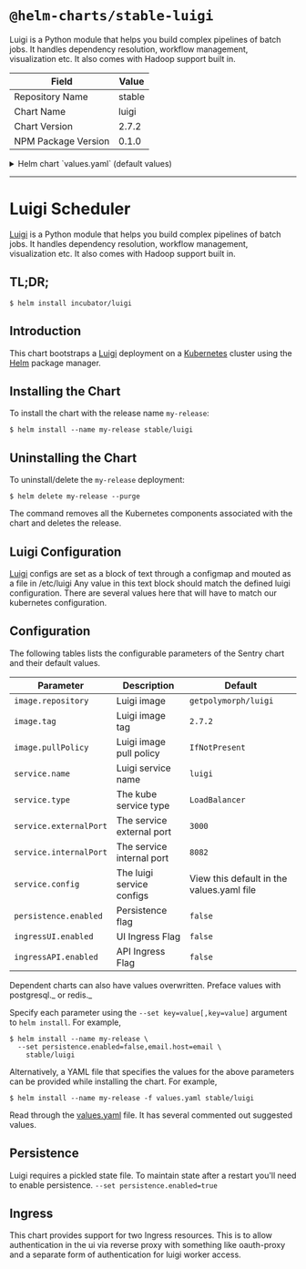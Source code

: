 # `@helm-charts/stable-luigi`

Luigi is a Python module that helps you build complex pipelines of batch jobs. It handles dependency resolution, workflow management, visualization etc. It also comes with Hadoop support built in.

| Field               | Value  |
| ------------------- | ------ |
| Repository Name     | stable |
| Chart Name          | luigi  |
| Chart Version       | 2.7.2  |
| NPM Package Version | 0.1.0  |

<details>

<summary>Helm chart `values.yaml` (default values)</summary>

```yaml
# Default values for luigi.
# This is a YAML-formatted file.
# Declare variables to be passed into your templates.
replicaCount: 1
image:
  repository: axiom/docker-luigi
  tag: 2.7.2-alpine
  pullPolicy: IfNotPresent

service:
  name: luigi
  type: LoadBalancer
  externalPort: 80

  # Luigi config: these values should mattch the luigi documentation
  # https://luigi.readthedocs.io/en/stable/configuration.html
  config: |
    [core]
    logging_conf_file=/etc/luigi/logging.cfg

    [scheduler]
    record_task_history=true
    state-path=/luigi/state/luigi-state.pickle

    [task_history]
    db_connection=mysql://luigi-mysql/luigidb

# creates a persistent volume claim for
# luigi state pickel
persistence:
  enabled: false
  size: 1G
  accessMode: ReadWriteOnce

# Ingress for ui access for use with authentication like oauth-proxy
# depending on the authentication you use. You may only need one ingress.
ingressUI:
  enabled: false
  path: /
  # Used to create an Ingress record.
  # hosts:
  # - chart-example.local
  # annotations:
  #   kubernetes.io/ingress.class: nginx
  #   kubernetes.io/tls-acme: "true"
  # tls:
  # Secrets must be manually created in the namespace.
  # - secretName: chart-example-tls
  #   hosts:
  #     - chart-example.local

# Ingress for api access viahttps and whatever authentication you use
ingressAPI:
  enabled: false
  path: /
  # Used to create an Ingress record.
  # hosts:
  # - chart-example.local
  # annotations:
  #   kubernetes.io/ingress.class: nginx
  #   kubernetes.io/tls-acme: "true"
  # tls:
  # Secrets must be manually created in the namespace.
  # - secretName: chart-example-tls
  #   hosts:
  #     - chart-example.local

resources:
  {}
  # We usually recommend not to specify default resources and to leave this as a conscious
  # choice for the user. This also increases chances charts run on environments with little
  # resources, such as Minikube. If you do want to specify resources, uncomment the following
  # lines, adjust them as necessary, and remove the curly braces after 'resources:'.
  # limits:
  #  cpu: 100m
  #  memory: 128Mi
  # requests:
  #  cpu: 100m
  #  memory: 128Mi

mysql:
  mysqlDatabase: luigidb
  mysqlAllowEmptyPassword: true
  persistence:
    enabled: false
```

</details>

---

# Luigi Scheduler

[Luigi](https://github.com/spotify/luigi) is a Python module that helps you build complex pipelines of batch jobs. It handles dependency resolution, workflow management, visualization etc. It also comes with Hadoop support built in.

## TL;DR;

```console
$ helm install incubator/luigi
```

## Introduction

This chart bootstraps a [Luigi](https://github.com/spotify/luigi) deployment on a [Kubernetes](http://kubernetes.io) cluster using the [Helm](https://helm.sh) package manager.

## Installing the Chart

To install the chart with the release name `my-release`:

```console
$ helm install --name my-release stable/luigi
```

## Uninstalling the Chart

To uninstall/delete the `my-release` deployment:

```console
$ helm delete my-release --purge
```

The command removes all the Kubernetes components associated with the chart and deletes the release.

## Luigi Configuration

[Luigi](https://github.com/spotify/luigi) configs are set as a block of text through a configmap and mouted as a file in /etc/luigi Any value in this text block should match the defined luigi configuration. There are several values here that will have to match our kubernetes configuration.

## Configuration

The following tables lists the configurable parameters of the Sentry chart and their default values.

| Parameter              | Description               | Default                                   |
| ---------------------- | ------------------------- | ----------------------------------------- |
| `image.repository`     | Luigi image               | `getpolymorph/luigi`                      |
| `image.tag`            | Luigi image tag           | `2.7.2`                                   |
| `image.pullPolicy`     | Luigi image pull policy   | `IfNotPresent`                            |
| `service.name`         | Luigi service name        | `luigi`                                   |
| `service.type`         | The kube service type     | `LoadBalancer`                            |
| `service.externalPort` | The service external port | `3000`                                    |
| `service.internalPort` | The service internal port | `8082`                                    |
| `service.config`       | The luigi service configs | View this default in the values.yaml file |
| `persistence.enabled`  | Persistence flag          | `false`                                   |
| `ingressUI.enabled`    | UI Ingress Flag           | `false`                                   |
| `ingressAPI.enabled`   | API Ingress Flag          | `false`                                   |

Dependent charts can also have values overwritten. Preface values with postgresql._ or redis._

Specify each parameter using the `--set key=value[,key=value]` argument to `helm install`. For example,

```console
$ helm install --name my-release \
  --set persistence.enabled=false,email.host=email \
    stable/luigi
```

Alternatively, a YAML file that specifies the values for the above parameters can be provided while installing the chart. For example,

```console
$ helm install --name my-release -f values.yaml stable/luigi
```

Read through the [values.yaml](values.yaml) file. It has several commented out suggested values.

## Persistence

Luigi requires a pickled state file. To maintain state after a restart you'll need to enable persistence.
`--set persistence.enabled=true`

## Ingress

This chart provides support for two Ingress resources. This is to allow authentication in the ui via reverse proxy with something like oauth-proxy and a separate form of authentication for luigi worker access.
